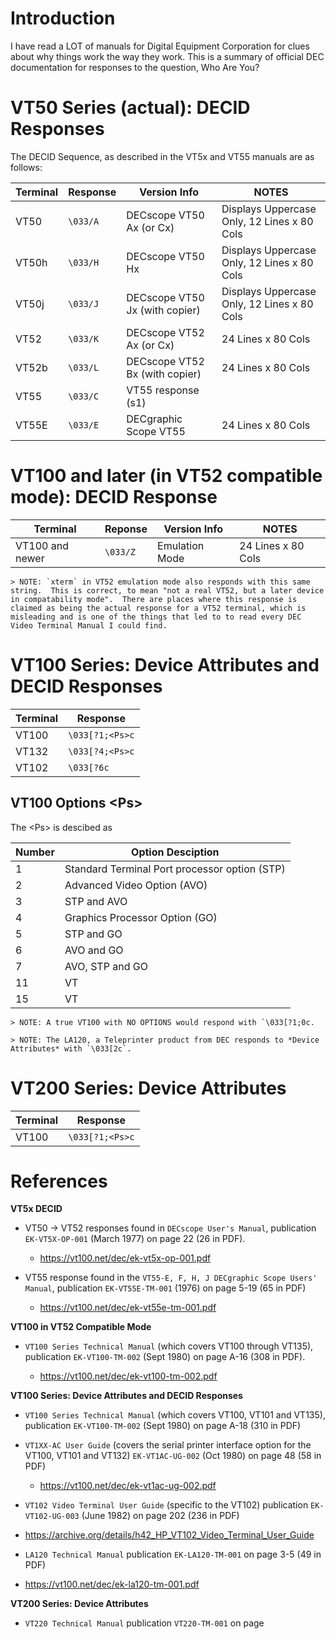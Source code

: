# Introduction

I have read a LOT of manuals for Digital Equipment Corporation for
clues about why things work the way they work.  This is a summary
of official DEC documentation for responses to the question,
Who Are You?

# VT50 Series (actual): DECID Responses

The DECID Sequence, as described in the VT5x and VT55 manuals
are as follows:

| Terminal | Response | Version Info | NOTES |
| -------- | -------- |--------------|-------|
| VT50     |  `\033/A` | DECscope VT50 Ax (or Cx) | Displays Uppercase Only, 12 Lines x 80 Cols |
| VT50h    |  `\033/H` | DECscope VT50 Hx | Displays Uppercase Only, 12 Lines x 80 Cols |
| VT50j    |  `\033/J` | DECscope VT50 Jx (with copier) | Displays Uppercase Only, 12 Lines x 80 Cols |
| VT52     |  `\033/K` | DECscope VT52 Ax (or Cx) | 24 Lines x 80 Cols |
| VT52b    |  `\033/L` | DECscope VT52 Bx (with copier) | 24 Lines x 80 Cols |
| VT55     |  `\033/C` | VT55 response (s1) |
| VT55E    |  `\033/E` | DECgraphic Scope VT55 | 24 Lines x 80 Cols |

# VT100 and later (in VT52 compatible mode): DECID Response

| Terminal        | Reponse  | Version Info   | NOTES |
| --------------- |----------|----------------|-------|
| VT100 and newer | `\033/Z` | Emulation Mode | 24 Lines x 80 Cols |

    > NOTE: `xterm` in VT52 emulation mode also responds with this same string.  This is correct, to mean "not a real VT52, but a later device in compatability mode".  There are places where this response is claimed as being the actual response for a VT52 terminal, which is misleading and is one of the things that led to to read every DEC Video Terminal Manual I could find.

# VT100 Series: Device Attributes and DECID Responses

| Terminal | Response        |
|----------|-----------------|
| VT100    | `\033[?1;<Ps>c` |
| VT132    | `\033[?4;<Ps>c` |
| VT102    | `\033[?6c`      |

## VT100 Options \<Ps>

The \<Ps> is descibed as

| Number | Option Desciption  |
|--------| ------------------ |
| 1      | Standard Terminal Port processor option (STP) |
| 2      | Advanced Video Option (AVO)    |
| 3      | STP and AVO                    |
| 4      | Graphics Processor Option (GO) |
| 5      | STP and GO                     |
| 6      | AVO and GO                     |
| 7      | AVO, STP and GO                |
| 11     | VT|XX-AC                       |
| 15     | VT|XX-AC and Graphics Processor |

    > NOTE: A true VT100 with NO OPTIONS would respond with `\033[?1;0c.

    > NOTE: The LA120, a Teleprinter product from DEC responds to *Device Attributes* with `\033[2c`.

# VT200 Series: Device Attributes

| Terminal | Response        |
|----------|-----------------|
| VT100    | `\033[?1;<Ps>c` |


# References

**VT5x DECID**

* VT50 -> VT52 responses found in 
`DECscope User's Manual`, publication `EK-VT5X-OP-001` (March 1977)
on page 22 (26 in PDF).

    * https://vt100.net/dec/ek-vt5x-op-001.pdf

* VT55 response found in the
`VT55-E, F, H, J DECgraphic Scope Users' Manual`,
publication `EK-VT55E-TM-001` (1976) on page 5-19 (65 in PDF)

    * https://vt100.net/dec/ek-vt55e-tm-001.pdf

**VT100 in VT52 Compatible Mode**

- `VT100 Series Technical Manual` (which covers VT100 through VT135),
publication `EK-VT100-TM-002` (Sept 1980) on page A-16 (308 in PDF).

    - https://vt100.net/dec/ek-vt100-tm-002.pdf

**VT100 Series: Device Attributes and DECID Responses**

- `VT100 Series Technical Manual` (which covers VT100, VT101 and
    VT135), publication `EK-VT100-TM-002` (Sept 1980) on page
    A-18 (310 in PDF)

- `VT1XX-AC User Guide` (covers the serial printer interface option
    for the VT100, VT101 and VT132) `EK-VT1AC-UG-002` (Oct 1980) on
    page 48 (58 in PDF)

    - https://vt100.net/dec/ek-vt1ac-ug-002.pdf

- `VT102 Video Terminal User Guide` (specific to the VT102)
    publication `EK-VT102-UG-003` (June 1982) on
    page 202 (236 in PDF)

- https://archive.org/details/h42_HP_VT102_Video_Terminal_User_Guide

- `LA120 Technical Manual`
publication `EK-LA120-TM-001` on page 3-5 (49 in PDF)

- https://vt100.net/dec/ek-la120-tm-001.pdf

**VT200 Series: Device Attributes**

- `VT220 Technical Manual` publication `VT220-TM-001` on page
